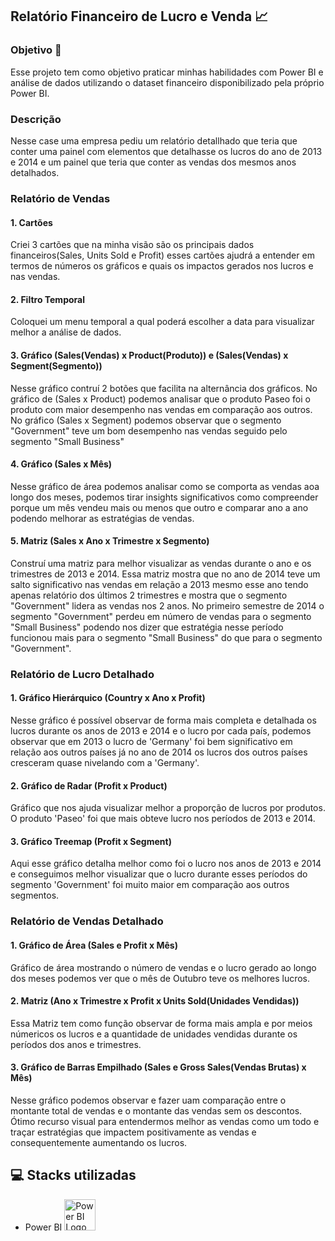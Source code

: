 ## Relatório Financeiro de Lucro e Venda 📈


### Objetivo 🎯 

Esse projeto tem como objetivo praticar minhas habilidades com Power BI e análise de dados utilizando o dataset financeiro disponibilizado pela próprio Power BI.

### Descrição

Nesse case uma empresa pediu um relatório detallhado que teria que conter uma painel com elementos que detalhasse os lucros do ano de 2013 e 2014 e um painel que teria que conter as vendas dos mesmos anos detalhados.

### Relatório de Vendas

#### 1. Cartões

Criei 3 cartões que na minha visão são os principais dados financeiros(Sales, Units Sold e Profit) esses cartões ajudrá a entender em termos de números os gráficos e quais os impactos gerados nos lucros e nas vendas.

#### 2. Filtro Temporal

Coloquei um menu temporal a qual poderá escolher a data para visualizar melhor a análise de dados.

#### 3. Gráfico (Sales(Vendas) x Product(Produto)) e (Sales(Vendas) x Segment(Segmento))

Nesse gráfico contruí 2 botões que facilita na alternância dos gráficos. No gráfico de (Sales x Product) podemos analisar que o produto Paseo foi o produto com maior desempenho nas vendas em comparação aos outros. No gráfico (Sales x Segment) podemos observar que o segmento "Government" teve um bom desempenho nas vendas seguido pelo segmento "Small Business"

#### 4. Gráfico (Sales x Mês)

 Nesse gráfico de área podemos analisar como se comporta as vendas aoa longo dos meses, podemos tirar insights significativos como compreender porque um mês vendeu mais ou menos que outro e comparar ano a ano podendo melhorar as estratégias de vendas.
 
#### 5. Matriz (Sales x Ano x Trimestre x Segmento)

Construí uma matriz para melhor visualizar as vendas durante o ano e os trimestres de 2013 e 2014. Essa matriz mostra que no ano de 2014 teve um salto significativo nas vendas em relação a 2013 mesmo esse ano tendo apenas relatório dos últimos 2 trimestres e mostra que o segmento "Government" lidera as vendas nos 2 anos. No primeiro semestre de 2014 o segmento "Government" perdeu em número de vendas para o segmento "Small Business" podendo nos dizer que estratégia nesse período funcionou mais para o segmento "Small Business" do que para o segmento "Government".

### Relatório de Lucro Detalhado

#### 1. Gráfico Hierárquico (Country x Ano x Profit)

Nesse gráfico é possível observar de forma mais completa e detalhada os lucros durante os anos de 2013 e 2014 e o lucro por cada país, podemos observar que em 2013 o lucro de 'Germany' foi bem significativo em relação aos outros países já no ano de 2014 os lucros dos outros países cresceram quase nivelando com a 'Germany'.

#### 2. Gráfico de Radar (Profit x Product)

Gráfico que nos ajuda visualizar melhor a proporção de lucros por produtos. O produto 'Paseo' foi que mais obteve lucro nos períodos de 2013 e 2014.

#### 3. Gráfico Treemap (Profit x Segment)

Aqui esse gráfico detalha melhor como foi o lucro nos anos de 2013 e 2014 e conseguimos melhor visualizar que o lucro durante esses períodos do segmento 'Government' foi muito maior em comparação aos outros segmentos.

### Relatório de Vendas Detalhado

#### 1. Gráfico de Área (Sales e Profit x Mês)

Gráfico de área mostrando o número de vendas e o lucro gerado ao longo dos meses podemos ver que o mês de Outubro teve os melhores lucros.

#### 2. Matriz (Ano x Trimestre x Profit x Units Sold(Unidades Vendidas))

Essa Matriz tem como função observar de forma mais ampla e por meios númericos os lucros e a quantidade de unidades vendidas durante os períodos dos anos e trimestres.

#### 3. Gráfico de Barras Empilhado (Sales e Gross Sales(Vendas Brutas) x Mês)

Nesse gráfico podemos observar e fazer uam comparação entre o montante total de vendas e o montante das vendas sem os descontos. Ótimo recurso visual para entendermos melhor as vendas como um todo e traçar estratégias que impactem positivamente as vendas e consequentemente aumentando os lucros.

## 💻 Stacks utilizadas

- Power BI <img src="https://upload.wikimedia.org/wikipedia/commons/c/cf/New_Power_BI_Logo.svg" alt="Power BI Logo" width="50"/>
